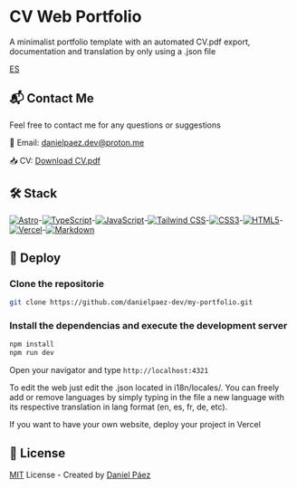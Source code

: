 # CV Web Portfolio

A minimalist portfolio template with an automated CV.pdf export, documentation and translation by only using a .json file

[ES](README-es.md)

## 📬 Contact Me

Feel free to contact me for any questions or suggestions

📧 Email: [danielpaez.dev@proton.me](mailto:danielpaez.dev@proton.me)

📥 CV: [Download CV.pdf](CV.pdf)

## 🛠️ Stack

[![Astro](https://img.shields.io/badge/Astro-FF5D01?logo=astro&logoColor=white)](https://astro.build)-[![TypeScript](https://img.shields.io/badge/TypeScript-3178C6?logo=typescript&logoColor=white)](https://www.typescriptlang.org)-[![JavaScript](https://img.shields.io/badge/JavaScript-F7DF1E?logo=javascript&logoColor=black)](https://developer.mozilla.org/en-US/docs/Web/JavaScript)-[![Tailwind CSS](https://img.shields.io/badge/Tailwind%20CSS-06B6D4?logo=tailwindcss&logoColor=white)](https://tailwindcss.com)-[![CSS3](https://img.shields.io/badge/CSS3-1572B6?logo=css3&logoColor=white)](https://developer.mozilla.org/en-US/docs/Web/CSS)-[![HTML5](https://img.shields.io/badge/HTML5-E34F26?logo=html5&logoColor=white)](https://developer.mozilla.org/en-US/docs/Web/HTML)-[![Vercel](https://img.shields.io/badge/Vercel-000000?logo=vercel&logoColor=white)](https://vercel.com)-[![Markdown](https://img.shields.io/badge/Markdown-000000?logo=markdown&logoColor=white)](https://www.markdownguide.org)

## 🚀 Deploy

### Clone the repositorie

```bash
git clone https://github.com/danielpaez-dev/my-portfolio.git
```

### Install the dependencias and execute the development server

```bash
npm install
npm run dev
```

Open your navigator and type `http://localhost:4321`

To edit the web just edit the .json located in i18n/locales/. You can freely add or remove languages by simply typing in the file a new language with its respective translation in lang format (en, es, fr, de, etc).

If you want to have your own website, deploy your project in Vercel

## 📄 License

[MIT](License) License - Created by [Daniel Páez](https://github.com/danielpaez-dev/danielpaez-dev.git)